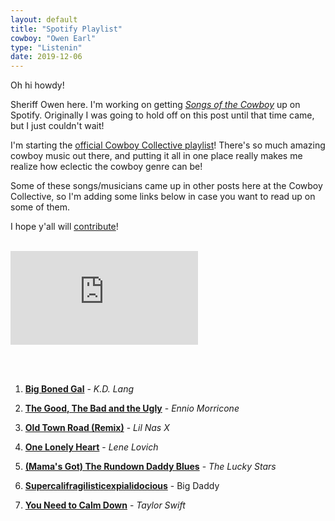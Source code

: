 ```yaml
---
layout: default
title: "Spotify Playlist"
cowboy: "Owen Earl"
type: "Listenin"
date: 2019-12-06
---
```

Oh hi howdy!

Sheriff Owen here. I'm working on getting [*Songs of the Cowboy*](https://cowboycollective.cc/2019/11/29/SongsOfTheCowboyVol01.html) up on Spotify. Originally I was going to hold off on this post until that time came, but I just couldn't wait!

I'm starting the [official Cowboy Collective playlist](https://open.spotify.com/playlist/4qITDxGx9jzu2oBde0vTm8)! There's so much amazing cowboy music out there, and putting it all in one place really makes me realize how eclectic the cowboy genre can be!

Some of these songs/musicians came up in other posts here at the Cowboy Collective, so I'm adding some links below in case you want to read up on some of them.

I hope y'all will [contribute](https://cowboycollective.cc/Submit)!<br><br>

<iframe src="https://open.spotify.com/embed/playlist/4qITDxGx9jzu2oBde0vTm8" id="youtube" frameborder="0" allowtransparency="true" allow="encrypted-media"></iframe>


<br><br>
1. **[Big Boned Gal](https://cowboycollective.cc/cowboy/KD%20Lang)** - *K.D. Lang*

6. **[The Good, The Bad and the Ugly](https://cowboycollective.cc/cowboy/Ennio%20Morricone)** - *Ennio Morricone*

11. **[Old Town Road (Remix)](https://cowboycollective.cc/cowboy/Lil%20Nas%20X)** - *Lil Nas X*

12. **[One Lonely Heart](https://cowboycollective.cc/2019/12/10/CowboyManDemo.html)** - *Lene Lovich*

17. **[(Mama's Got) The Rundown Daddy Blues](https://cowboycollective.cc/cowboy/Lucky%20Stars)** - *The Lucky Stars*

20. **[Supercalifragilisticexpialidocious](https://cowboycollective.cc/cowboy/Mary%20Poppins)** - Big Daddy

25. **[You Need to Calm Down](https://cowboycollective.cc/2019/12/03/03CowboyhatPack.html)** - *Taylor Swift*
